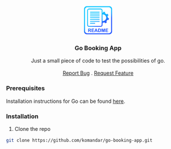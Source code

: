 <br/>
<p align="center">
  <a href="https://github.com/komandar/go-booking-app">
    <img src="images/logo.png" alt="Logo" width="80" height="80">
  </a>

<h3 align="center">Go Booking App</h3>

  <p align="center">
    Just a small piece of code to test the possibilities of go.
    <br/>
    <br/>
    <a href="https://github.com/komandar/go-booking-app/issues">Report Bug</a>
    .
    <a href="https://github.com/komandar/go-booking-app/issues">Request Feature</a>
  </p>
</p>

### Prerequisites

Installation instructions for Go can be found [here](https://go.dev/doc/install).

### Installation

1. Clone the repo

```sh
git clone https://github.com/komandar/go-booking-app.git
```
